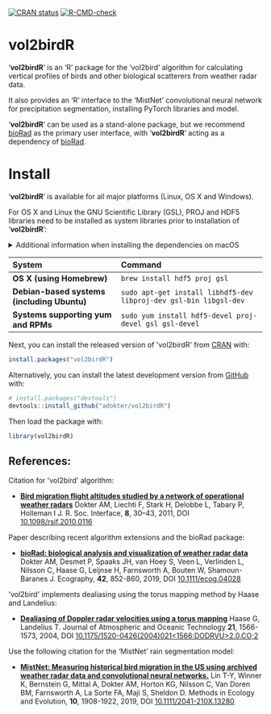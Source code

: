 
<!-- README.md is generated from README.Rmd. Please edit that file -->
<!-- badges: start -->

[![CRAN
status](https://www.r-pkg.org/badges/version/vol2birdR)](https://cran.r-project.org/package=vol2birdR)
[![R-CMD-check](https://github.com/adokter/vol2birdR/workflows/R-CMD-check/badge.svg)](https://github.com/adokter/vol2birdR/actions)
<!-- badges: end -->

# vol2birdR

‘**vol2birdR**’ is an ‘R’ package for the ‘vol2bird’ algorithm for
calculating vertical profiles of birds and other biological scatterers
from weather radar data.

It also provides an ‘R’ interface to the ‘MistNet’ convolutional neural
network for precipitation segmentation, installing PyTorch libraries and
model.

‘**vol2birdR**’ can be used as a stand-alone package, but we recommend
[bioRad](https://adriaandokter.com/bioRad/) as the primary user
interface, with ‘**vol2birdR**’ acting as a dependency of
[bioRad](https://adriaandokter.com/bioRad/).

# Install

‘**vol2birdR**’ is available for all major platforms (Linux, OS X and
Windows).

For OS X and Linux the GNU Scientific Library (GSL), PROJ and HDF5
libraries need to be installed as system libraries prior to installation
of ‘**vol2birdR**’:

<details>
<summary>
Additional information when installing the dependencies on macOS
</summary>

Since the installation process requires the [Homebrew](https://brew.sh/)
package manager you will have to install it. Open a terminal and issue
the following command:

      /bin/bash -c "$(curl -fsSL https://raw.githubusercontent.com/Homebrew/install/HEAD/install.sh)"

When the installation has completed it will print out some additional
information that is essential to follow.

    ==> Next steps:
    - Run these two commands in your terminal to add Homebrew to your PATH:
        echo 'eval "$(/opt/homebrew/bin/brew shellenv)"' >> /Users/anders/.zprofile
        eval "$(/opt/homebrew/bin/brew shellenv)"
    - Run brew help to get started
    - Further documentation:
        https://docs.brew.sh

You need to ensure that you follow the above two commands. The first one
will add the necessary environment variables to your user

        echo 'eval "$(/opt/homebrew/bin/brew shellenv)"' >> /Users/anders/.zprofile

The second command will ensure that you get the necessary environment
variables into the terminal where you ran the installation process of
Homebrew.

        eval "$(/opt/homebrew/bin/brew shellenv)"

</details>

| System                                      | Command                                                           |
|:--------------------------------------------|:------------------------------------------------------------------|
| **OS X (using Homebrew)**                   | `brew install hdf5 proj gsl`                                      |
| **Debian-based systems (including Ubuntu)** | `sudo apt-get install libhdf5-dev libproj-dev gsl-bin libgsl-dev` |
| **Systems supporting yum and RPMs**         | `sudo yum install hdf5-devel proj-devel gsl gsl-devel`            |

Next, you can install the released version of 'vol2birdR' from
[CRAN](https://CRAN.R-project.org) with:

``` r
install.packages("vol2birdR")
```

Alternatively, you can install the latest development version from
[GitHub](https://github.com/adokter/bioRad) with:

``` r
# install.packages("devtools")
devtools::install_github("adokter/vol2birdR")
```

Then load the package with:

``` r
library(vol2birdR)
```

## References:

Citation for 'vol2bird' algorithm:

- [**Bird migration flight altitudes studied by a network of operational
  weather radars**](https://doi.org/10.1098/rsif.2010.0116) Dokter AM,
  Liechti F, Stark H, Delobbe L, Tabary P, Holleman I J. R. Soc.
  Interface, **8**, 30–43, 2011, DOI
  [10.1098/rsif.2010.0116](https://doi.org/10.1098/rsif.2010.0116)

Paper describing recent algorithm extensions and the bioRad package:

- [**bioRad: biological analysis and visualization of weather radar
  data**](https://doi.org/10.1111/ecog.04028) Dokter AM, Desmet P,
  Spaaks JH, van Hoey S, Veen L, Verlinden L, Nilsson C, Haase G,
  Leijnse H, Farnsworth A, Bouten W, Shamoun-Baranes J. Ecography,
  **42**, 852-860, 2019, DOI
  [10.1111/ecog.04028](https://doi.org/10.1111/ecog.04028)

'vol2bird' implements dealiasing using the torus mapping method by Haase
and Landelius:

- [**Dealiasing of Doppler radar velocities using a torus
  mapping**](https://doi.org/10.1175/1520-0426(2004)021%3C1566:DODRVU%3E2.0.CO;2)
  Haase G, Landelius T. Journal of Atmospheric and Oceanic Technology
  **21**, 1566-1573, 2004, DOI
  [10.1175/1520-0426(2004)021\<1566:DODRVU\>2.0.CO;2](https://doi.org/10.1175/1520-0426(2004)021%3C1566:DODRVU%3E2.0.CO;2)

Use the following citation for the ‘MistNet’ rain segmentation model:

- [**MistNet: Measuring historical bird migration in the US using
  archived weather radar data and convolutional neural
  networks.**](https://doi.org/10.1111/2041-210X.13280) Lin T-Y, Winner
  K, Bernstein G, Mittal A, Dokter AM, Horton KG, Nilsson C, Van Doren
  BM, Farnsworth A, La Sorte FA, Maji S, Sheldon D. Methods in Ecology
  and Evolution, **10**, 1908-1922, 2019, DOI
  [10.1111/2041-210X.13280](https://doi.org/10.1111/2041-210X.13280)
